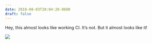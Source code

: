 ```yaml
---
date: 2018-08-03T20:04:20-0600
draft: false
---
```


Hey, this almost looks like working CI. It’s not. But it almost looks like it!

![](/images/2018/ff5473ce6c.jpg)

